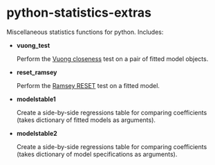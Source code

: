 # python-statistics-extras
Miscellaneous statistics functions for python.
Includes:

  * __vuong_test__
  
       Perform the [Vuong closeness](https://en.wikipedia.org/wiki/Vuong%27s_closeness_test) test on a pair of fitted model objects.
  * __reset_ramsey__
  
      Perform the [Ramsey RESET](https://en.wikipedia.org/wiki/Ramsey_RESET_test) test on a fitted model.
  * __modelstable1__
  
      Create a side-by-side regressions table for comparing coefficients (takes dictionary of fitted models as arguments).
  * __modelstable2__ 
  
      Create a side-by-side regressions table for comparing coefficients (takes dictionary of model specifications as arguments).

